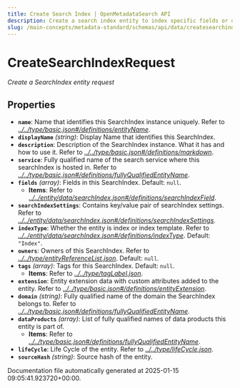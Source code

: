 ```yaml
---
title: Create Search Index | OpenMetadataSearch API
description: Create a search index entity to index specific fields or documents, enabling efficient and accurate metadata search functionality.
slug: /main-concepts/metadata-standard/schemas/api/data/createsearchindex
---
```


# CreateSearchIndexRequest

*Create a SearchIndex entity request*

## Properties

- **`name`**: Name that identifies this SearchIndex instance uniquely. Refer to *[../../type/basic.json#/definitions/entityName](#/../type/basic.json#/definitions/entityName)*.
- **`displayName`** *(string)*: Display Name that identifies this SearchIndex.
- **`description`**: Description of the SearchIndex instance. What it has and how to use it. Refer to *[../../type/basic.json#/definitions/markdown](#/../type/basic.json#/definitions/markdown)*.
- **`service`**: Fully qualified name of the search service where this searchIndex is hosted in. Refer to *[../../type/basic.json#/definitions/fullyQualifiedEntityName](#/../type/basic.json#/definitions/fullyQualifiedEntityName)*.
- **`fields`** *(array)*: Fields in this SearchIndex. Default: `null`.
  - **Items**: Refer to *[../../entity/data/searchIndex.json#/definitions/searchIndexField](#/../entity/data/searchIndex.json#/definitions/searchIndexField)*.
- **`searchIndexSettings`**: Contains key/value pair of searchIndex settings. Refer to *[../../entity/data/searchIndex.json#/definitions/searchIndexSettings](#/../entity/data/searchIndex.json#/definitions/searchIndexSettings)*.
- **`indexType`**: Whether the entity is index or index template. Refer to *[../../entity/data/searchIndex.json#/definitions/indexType](#/../entity/data/searchIndex.json#/definitions/indexType)*. Default: `"Index"`.
- **`owners`**: Owners of this SearchIndex. Refer to *[../../type/entityReferenceList.json](#/../type/entityReferenceList.json)*. Default: `null`.
- **`tags`** *(array)*: Tags for this SearchIndex. Default: `null`.
  - **Items**: Refer to *[../../type/tagLabel.json](#/../type/tagLabel.json)*.
- **`extension`**: Entity extension data with custom attributes added to the entity. Refer to *[../../type/basic.json#/definitions/entityExtension](#/../type/basic.json#/definitions/entityExtension)*.
- **`domain`** *(string)*: Fully qualified name of the domain the SearchIndex belongs to. Refer to *[../../type/basic.json#/definitions/fullyQualifiedEntityName](#/../type/basic.json#/definitions/fullyQualifiedEntityName)*.
- **`dataProducts`** *(array)*: List of fully qualified names of data products this entity is part of.
  - **Items**: Refer to *[../../type/basic.json#/definitions/fullyQualifiedEntityName](#/../type/basic.json#/definitions/fullyQualifiedEntityName)*.
- **`lifeCycle`**: Life Cycle of the entity. Refer to *[../../type/lifeCycle.json](#/../type/lifeCycle.json)*.
- **`sourceHash`** *(string)*: Source hash of the entity.


Documentation file automatically generated at 2025-01-15 09:05:41.923720+00:00.

